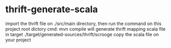 # thrift-generate-scala

import the thrift file on ./src/main directory,
then run the command on this project root dictory cmd: mvn  compile 
will generate thrift mapping scala file in target ./target/generated-sources/thrift/scrooge
copy the scala file on your project 
